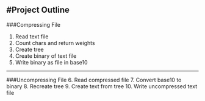 #Project Outline
---
###Compressing File
1. Read text file
2. Count chars and return weights
3. Create tree
4. Create binary of text file
5. Write binary as file in base10
---
###Uncompressing File
6. Read compressed file
7. Convert base10 to binary
8. Recreate tree
9. Create text from tree
10. Write uncompressed text file

